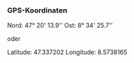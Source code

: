 ### GPS-Koordinaten

Nord: 47° 20' 13.9''
Ost:	8° 34' 25.7''

oder 

Latitude: 47.337202
Longitude: 8.5738165